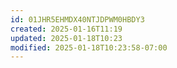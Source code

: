 ```yaml
---
id: 01JHR5EHMDX40NTJDPWM0HBDY3
created: 2025-01-16T11:19
updated: 2025-01-18T10:23
modified: 2025-01-18T10:23:58-07:00
---
```

